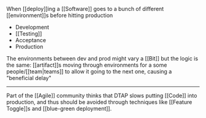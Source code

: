 When [[deploy]]ing a [[Software]] goes to a bunch of different [[environment]]s before hitting production

- Development
- [[Testing]]
- Acceptance
- Production

The environments between dev and prod might vary a [[Bit]] but the logic is the same: [[artifact]]s moving through environments for a some people/[[team|teams]] to allow it going to the next one, causing a "beneficial delay" 

---

Part of the [[Agile]] community thinks that DTAP slows putting [[Code]] into production, and thus should be avoided through techniques like [[Feature Toggle]]s and [[blue-green deployment]].